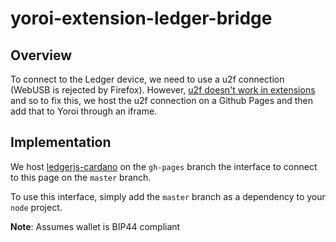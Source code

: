 # yoroi-extension-ledger-bridge

## Overview 

To connect to the Ledger device, we need to use a u2f connection (WebUSB is rejected by Firefox). However, [u2f doesn't work in extensions](https://bugs.chromium.org/p/chromium/issues/detail?id=823736) and so to fix this, we host the u2f connection on a Github Pages and then add that to Yoroi through an iframe.

## Implementation

We host [ledgerjs-cardano](https://github.com/vacuumlabs/ledgerjs-cardano) on the `gh-pages` branch the interface to connect to this page on the `master` branch.

To use this interface, simply add the `master` branch as a dependency to your `node` project.

**Note**: Assumes wallet is BIP44 compliant